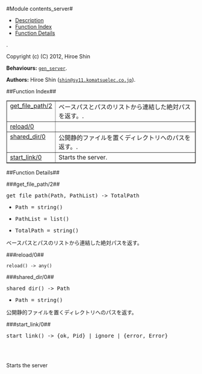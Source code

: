 

#Module contents_server#
* [Description](#description)
* [Function Index](#index)
* [Function Details](#functions)


.



Copyright (c) (C) 2012, Hiroe Shin

__Behaviours:__ [`gen_server`](gen_server.md).

__Authors:__ Hiroe Shin ([`shin@sy11.komatsuelec.co.jp`](mailto:shin@sy11.komatsuelec.co.jp)).<a name="index"></a>

##Function Index##


<table width="100%" border="1" cellspacing="0" cellpadding="2" summary="function index"><tr><td valign="top"><a href="#get_file_path-2">get_file_path/2</a></td><td>ベースパスとパスのリストから連結した絶対パスを返す。.</td></tr><tr><td valign="top"><a href="#reload-0">reload/0</a></td><td></td></tr><tr><td valign="top"><a href="#shared_dir-0">shared_dir/0</a></td><td>公開静的ファイルを置くディレクトリへのパスを返す。.</td></tr><tr><td valign="top"><a href="#start_link-0">start_link/0</a></td><td>
Starts the server.</td></tr></table>


<a name="functions"></a>

##Function Details##

<a name="get_file_path-2"></a>

###get_file_path/2##




<pre>get_file_path(Path, PathList) -&gt; TotalPath</pre>
<ul class="definitions"><li><pre>Path = string()</pre></li><li><pre>PathList = list()</pre></li><li><pre>TotalPath = string()</pre></li></ul>



ベースパスとパスのリストから連結した絶対パスを返す。<a name="reload-0"></a>

###reload/0##




`reload() -> any()`

<a name="shared_dir-0"></a>

###shared_dir/0##




<pre>shared_dir() -&gt; Path</pre>
<ul class="definitions"><li><pre>Path = string()</pre></li></ul>



公開静的ファイルを置くディレクトリへのパスを返す。<a name="start_link-0"></a>

###start_link/0##




<pre>start_link() -&gt; {ok, Pid} | ignore | {error, Error}</pre>
<br></br>





Starts the server
